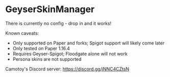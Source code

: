 # GeyserSkinManager

There is currently no config - drop in and it works!

Known caveats:

- Only supported on Paper and forks; Spigot support will likely come later
- Only tested on Paper 1.16.4
- Requires Geyser-Spigot; Floodgate alone will not work
- Persona skins are not supported

Camotoy's Discord server: https://discord.gg/jNNC4CZtsN
